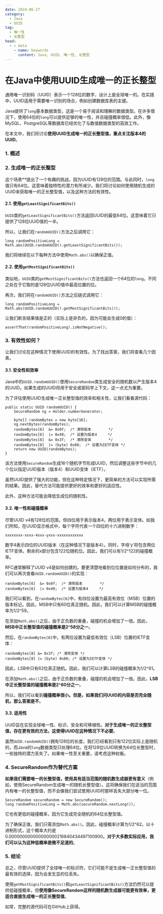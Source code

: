 ```yaml
---
date: 2024-06-27
category:
  - Java
  - UUID
tag:
  - 唯一性
  - 长整型
head:
  - - meta
    - name: keywords
      content: Java, UUID, 唯一性, 长整型
---
```

# 在Java中使用UUID生成唯一的正长整型

通用唯一识别码（UUID）表示一个128位的数字，设计上是全球唯一的。在实践中，UUID适用于需要唯一识别的场合，例如创建数据库表的主键。

Java提供了`long`基本数据类型，这是一个易于阅读和理解的数据类型。在许多情况下，使用64位的`long`可以提供足够的唯一性，并且碰撞概率很低。此外，像MySQL、PostgreSQL等数据库已经优化了与数值数据类型的高效工作。

在本文中，我们将讨论**使用UUID生成唯一的正长整型值，重点关注版本4的UUID**。

### 1. 概述

### 2. 生成唯一的正长整型

这个场景**提出了一个有趣的挑战，因为UUID有128位的范围。与此同时，`long`值只有64位。这意味着独特性的潜力有所减少。我们将讨论如何使用随机生成的UUID来获取唯一的正长整型值，以及这种方法的有效性。

#### 2.1. 使用`getLeastSignificantBits()`

`UUID`类的`getLeastSignificantBits()`方法返回UUID的最低64位。这意味着它只提供了128位UUID值的一半。

所以，让我们在`randomUUID()`方法之后调用它：

```
long randomPositiveLong = Math.abs(UUID.randomUUID().getLeastSignificantBits());
```

我们将继续在以下每种方法中使用`Math.abs()`以确保正值。

#### 2.2. 使用`getMostSignificantBits()`

类似地，`UUID`类的`getMostSignificantBits()`方法也返回一个64位的`long`。不同之处在于它取的是128位UUID值中最高位置的位。

再次，我们将在`randomUUID()`方法之后链式调用它：

```
long randomPositiveLong = Math.abs(UUID.randomUUID().getMostSignificantBits());
```

让我们断言结果值是正的（实际上是非负的，因为可能会生成0的值）：

```
assertThat(randomPositiveLong).isNotNegative();
```

### 3. 有效性如何？

让我们讨论在这种情况下使用UUID的有效性。为了找出答案，我们将查看几个因素。

#### 3.1. 安全性和效率

Java中的`UUID.randomUUID()`使用`SecureRandom`类生成安全的随机数以产生版本4的UUID。如果生成的UUID将用于安全或密码学上下文，这一点尤为重要。

为了评估使用UUID生成唯一正长整型值的效率和相关性，让我们看看源代码：

```
public static UUID randomUUID() {
    SecureRandom ng = Holder.numberGenerator;

    byte[] randomBytes = new byte[16];
    ng.nextBytes(randomBytes);
    randomBytes[6]  &= 0x0f;  /* 清除版本        */
    randomBytes[6]  |= 0x40;  /* 设置为版本4     */
    randomBytes[8]  &= 0x3f;  /* 清除变体        */
    randomBytes[8]  |= (byte) 0x80;  /* 设置为IETF变体 */
    return new UUID(randomBytes);
}
```

该方法使用`SecureRandom`生成16个随机字节形成UUID，然后调整这些字节中的几个位以指定UUID版本（版本4）和UUID变体（IETF）。

虽然UUID提供了强大的功能，但在这种特定情况下，更简单的方法可以实现所需的结果。因此，替代方法可能提供更好的效率和更好的适应性。

此外，这种方法可能会降低生成位的随机性。

#### 3.2. 唯一性和碰撞概率

尽管UUID v4有128位的范围，但四位用于表示版本4，两位用于表示变体。如我们所知，在UUID显示格式中，每个字符代表一个四位的十六进制数字：

```
xxxxxxxx-xxxx-4xxx-yxxx-xxxxxxxxxxxx
```

数字4表示四位的UUID版本（在这种情况下是版本4）。同时，字母‘y’将包含两位IETF变体。剩余的x部分包含122位随机位。因此，我们可以有1/2^122的碰撞概率。

RFC通常解释了UUID v4是如何创建的。要更清楚地看到位位置是如何分布的，我们可以再次查看`UUID.randomUUID()`的实现：

```
randomBytes[6]  &= 0x0f;  /* 清除版本        */
randomBytes[6]  |= 0x40;  /* 设置为版本4     */
```

我们可以看到，在`randomBytes[6]`中，有四位设置为最高有效位（MSB）位置的版本标记。因此，MSB中只有60位真正随机。因此，我们可以计算MSB的碰撞概率为1/2^59。

在添加`Math.abs()`之后，由于正负数的重叠，碰撞的机会增加了一倍。因此，**MSB中正长整型值的碰撞概率是2^58分之一**。

然后，在`randomBytes[8]`中，有两位设置为最低有效位（LSB）位置的IETF变体：

```
randomBytes[8] &= 0x3f; /* 清除变体 */
randomBytes[8] |= (byte) 0x80; /* 设置为IETF变体 */
```

因此，LSB中只有62位真正随机。因此，我们可以计算LSB的碰撞概率为1/2^61。

在添加`Math.abs()`之后，由于正负数的重叠，碰撞的机会增加了一倍。因此，**LSB中正长整型值的碰撞概率是2^60分之一**。

所以，我们可以看到**碰撞概率很小。但是，如果我们问UUID的内容是否完全随机，那么答案是不**。

#### 3.3. 适用性

UUID旨在实现全球唯一性、标识、安全和可移植性。**对于生成唯一的正长整型值，存在更有效的方法，这使得UUID在这种情况下不必要**。

虽然`UUID.randomUUID()`拥有128位的长度，我们已经看到只有122位实际上是随机的，而Java的`long`数据类型只处理64位。在将128位UUID转换为64位长整型时，一些独特的潜力丢失了。如果唯一性至关重要，请考虑这种权衡。

### 4. SecureRandom作为替代方案

**如果我们需要唯一的长整型值，使用具有适当范围的随机数生成器更有意义**（例如，使用SecureRandom生成唯一的随机长整型值）。这将确保我们在适当的范围内有唯一的长整型值，而不会像我们尝试使用UUID时那样丢失大部分唯一位。

```
SecureRandom secureRandom = new SecureRandom();
long randomPositiveLong = Math.abs(secureRandom.nextLong());
```

它也有更低的碰撞概率，因为它生成完全随机的64位长整型值。

为了确保正值，我们只需添加`Math.abs()`。因此，碰撞概率计算为1/2^62。以十进制形式，这个概率大约是0.000000000000000000216840434497100900。**对于大多数实际应用，我们可以认为这种低概率是微不足道的**。

### 5. 结论

总之，尽管UUID提供了全球唯一的标识符，它们可能不是生成唯一正长整型值的最有效的选择，因为会发生显的位丢失。

使用`getMostSignificantBits()`和`getLeastSignificantBits()`方法仍然可以提供低碰撞概率，但**使用像SecureRandom这样的随机数生成器可能更有效率，更适合直接生成唯一的正长整型值**。

如常，完整的源代码可在GitHub上获得。